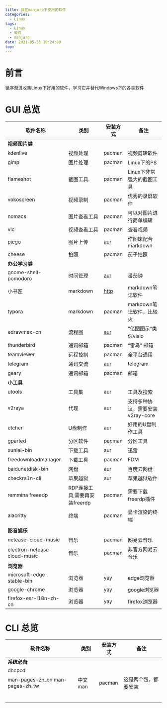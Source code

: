 ```yaml
---
title: 我在manjaro下使用的软件
categories:
  - Linux
tags:
  - Linux
  - 软件
  - manjaro
date: 2021-05-31 10:24:00
top:
---
```


# 前言
循序渐进收集Linux下好用的软件，学习它并替代Windows下的各类软件
# GUI 总览
| 软件名称                     | 类别                          | 安装方式                                                         | 备注                             |
| ---------------------------- | ----------------------------- | ---------------------------------------------------------------- | -------------------------------- |
| **视频图片类**               |                               |                                                                  |                                  |
| kdenlive                     | 视频处理                      | pacman                                                           | 视频剪辑软件                     |
| gimp                         | 图片处理                      | pacman	                                                          | Linux下的PS                      |
| flameshot                    | 截图工具                      | pacman                                                           | Linux下非常强大的截图工具        |
| vokoscreen                   | 视频录制                      | pacman                                                           | 优秀的录屏软件                   |
| nomacs                       | 图片查看工具                  | pacman                                                           | 可以对图片进行简单编辑           |
| vlc                          | 视频查看工具                  | pacman                                                           | 查看视频                         |
| picgo                        | 图片上传                      | [aur](https://aur.archlinux.org/packages/picgo/)                 | 作图床配合markdown               |
| cheese                       | 拍照                          | pacman                                                           | 茄子拍照                         |
| **办公学习类**               |                               |                                                                  |                                  |
| gnome-shell-pomodoro         | 时间管理                      | [aur](https://aur.archlinux.org/packages/gnome-shell-pomodoro/)  | 番茄钟                           |
| 小书匠                       | markdown                      | [http](https://github.com/suziwen/markdownxiaoshujiang/releases) | markdown笔记软件                 |
| typora                       | markdown                      | pacman                                                           | markdown笔记软件，比较火         |
| edrawmax-cn                  | 流程图                        | [aur](https://aur.archlinux.org/packages/edrawmax-cn/)           | ”亿图图示“类似visio            |
| thunderbird                  | 通讯邮箱                      | pacman                                                           | “雷鸟” 邮箱                    |
| teamviewer                   | 远程控制                      | pacman                                                           | 全平台通用                       |
| telegram                     | 通讯交流                      | [aur](https://aur.archlinux.org/64gram-desktop.git)              | telegram                         |
| geary  | 通讯邮箱 | pacman   | 邮箱 |
| **小工具**                   |                               |                                                                  |                                  |
| utools                       | 工具集                        | aur                                                              | 工具及搜索                       |
| v2raya                       | 代理                          | aur                                                              | 支持多种协议，需要安装v2ray-core |
| etcher                       | U盘制作                       | aur                                                              | 好用的U盘制作工具                |
| gparted                      | 分区软件                      | pacman                                                           | 分区工具                         |
| xunlei-bin                   | 下载工具                      | aur                                                              | 迅雷                             |
| freedownloadmanager          | 下载工具                      | pacman                                                           | FDM                              |
| baidunetdisk-bin             | 网盘                          | aur                                                              | 百度云网盘                       |
| checkra1n-cli                | 苹果越狱                      | aur                                                              | 苹果越狱软件                     |
| remmina freeedp              | RDP连接工具,需要再安装freerdp | pacman                                                           | 需要下载freerdp插件              |
| alacritty                    | 终端                          | pacman                                                           | 显卡渲染的终端                   |
|                              |                               |                                                                  |                                  |
| **影音娱乐**                 |                               |                                                                  |                                  |
| netease-cloud-music          | 音乐                          | pacman                                                           | 网易云音乐                       |
| electron-netease-cloud-music | 音乐                          | pacman                                                           | 非官方网易云音乐                 |
| **浏览器**                   |                               |                                                                  |                                  |
| microsoft-edge-stable-bin    | 浏览器                        | yay                                                              | edge浏览器                       |
| google-chrome                | 浏览器                        | yay                                                              | google浏览器                     |
| firefox-esr-i18n-zh-cn       | 浏览器                        | yay                                                              | firefox浏览器                    |

# CLI 总览

|    软件名称 |类别     |安装方式     |   备注  |
| --- | --- | --- | --- |
|     **系统必备**|     |     |     |
|   dhcpcd  |     |     |     |
|  man-pages-zh_cn man-pages-zh_tw    | 中文man   | pacman    |这是两个包，都要安装     |
|     |     |     |     |
|     |     |     |     |
|     |     |     |     |
|     |     |     |     |
|     |     |     |     |
|     |     |     |     |

